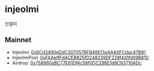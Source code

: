 # injeolmi
인절미

## Mainnet
- Injeolmi: [0x6Cd3490eDdC307057BFB48Ef3aAAA0FCdac47B91](https://scope.klaytn.com/token/0x6Cd3490eDdC307057BFB48Ef3aAAA0FCdac47B91)
- InjeolmiPool: [0xFAAeffFdACEB825fD248239DF228f4d1fd09B81D](https://scope.klaytn.com/account/0xFAAeffFdACEB825fD248239DF228f4d1fd09B81D)
- Airdrop: [0x758660aBC77E61Df4c58f0DC298E1d8C93710ADc](https://scope.klaytn.com/account/0x758660aBC77E61Df4c58f0DC298E1d8C93710ADc)
